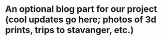 # An optional blog part for our project (cool updates go here; photos of 3d prints, trips to stavanger, etc.)